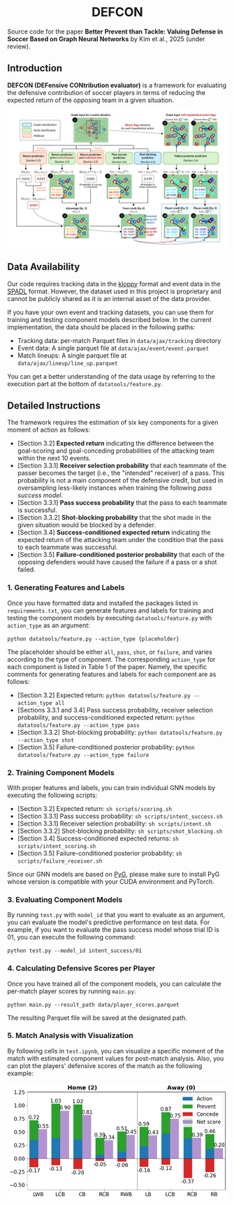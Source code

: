 <div align="center">
	<h1>
		DEFCON
	</h1>
</div>

Source code for the paper **Better Prevent than Tackle: Valuing Defense in Soccer Based on Graph Neural Networks** by Kim et al., 2025 (under review).

## Introduction
**DEFCON (DEFensive CONtribution evaluator)** is a framework for evaluating the defensive contribution of soccer players in terms of reducing the expected return of the opposing team in a given situation.

![main](img/main.png)<br>


## Data Availability
Our code requires tracking data in the [kloppy](https://kloppy.pysport.org) format and event data in the [SPADL](https://socceraction.readthedocs.io/en/latest/documentation/spadl/spadl.html) format. However, the dataset used in this project is proprietary and cannot be publicly shared as it is an internal asset of the data provider.

If you have your own event and tracking datasets, you can use them for training and testing component models described below. In the current implementation, the data should be placed in the following paths:
- Tracking data: per-match Parquet files in `data/ajax/tracking` directory
- Event data: A single parquet file at `data/ajax/event/event.parquet`
- Match lineups: A single parquet file at `data/ajax/lineup/line_up.parquet`

You can get a better understanding of the data usage by referring to the execution part at the bottom of `datatools/feature.py`.

## Detailed Instructions
The framework requires the estimation of six key components for a given moment of action as follows:
- [Section 3.2] **Expected return** indicating the difference between the goal-scoring and goal-conceding probabilities of the attacking team within the next 10 events.
- [Section 3.3.1] **Receiver selection probability** that each teammate of the passer becomes the target (i.e., the "intended" receiver) of a pass. This probability is not a main component of the defensive credit, but used in oversampling less-likely instances when training the following *pass success model*.
- [Section 3.3.1] **Pass success probability** that the pass to each teammate is successful.
- [Section 3.3.2] **Shot-blocking probability** that the shot made in the given situation would be blocked by a defender.
- [Section 3.4] **Success-conditioned expected return** indicating the expected return of the attacking team under the condition that the pass to each teammate was successful.
- [Section 3.5] **Failure-conditioned posterior probability** that each of the opposing defenders would have caused the failure if a pass or a shot failed.

### 1. Generating Features and Labels
Once you have formatted data and installed the packages listed in `requirements.txt`, you can generate features and labels for training and testing the component models by executing `datatools/feature.py` with `action_type` as an argument:
```
python datatools/feature.py --action_type {placeholder}
```
The placeholder should be either `all`, `pass`, `shot`, or `failure`, and varies according to the type of component. The corresponding `action_type` for each component is listed in Table 1 of the paper. Namely, the specific comments for generating features and labels for each component are as follows:
- [Section 3.2] Expected return: `python datatools/feature.py --action_type all`
- [Sections 3.3.1 and 3.4] Pass success probability, receiver selection probability, and success-conditioned expected return: `python datatools/feature.py --action_type pass`
- [Section 3.3.2] Shot-blocking probability: `python datatools/feature.py --action_type shot`
- [Section 3.5] Failure-conditioned posterior probability: `python datatools/feature.py --action_type failure`

### 2. Training Component Models
With proper features and labels, you can train individual GNN models by executing the following scripts:
- [Section 3.2] Expected return: `sh scripts/scoring.sh`
- [Section 3.3.1] Pass success probability: `sh scripts/intent_success.sh`
- [Section 3.3.1] Receiver selection probability: `sh scripts/intent.sh`
- [Section 3.3.2] Shot-blocking probability: `sh scripts/shot_blocking.sh`
- [Section 3.4] Success-conditioned expected returns: `sh scripts/intent_scoring.sh`
- [Section 3.5] Failure-conditioned posterior probability: `sh scripts/failure_receiver.sh`

Since our GNN models are based on [PyG](https://www.pyg.org), please make sure to install PyG whose version is compatible with your CUDA environment and PyTorch.

### 3. Evaluating Component Models
By running `test.py` with `model_id` that you want to evaluate as an argument, you can evaluate the model's predictive performance on test data. For example, if you want to evaluate the pass success model whose trial ID is 01, you can execute the following command:
```
python test.py --model_id intent_success/01
```

### 4. Calculating Defensive Scores per Player
Once you have trained all of the component models, you can calculate the per-match player scores by running `main.py`:
```
python main.py --result_path data/player_scores.parquet
```
The resulting Parquet file will be saved at the designated path.

### 5. Match Analysis with Visualization
By following cells in `test.ipynb`, you can visualize a specific moment of the match with estimated component values for post-match analysis. Also, you can plot the players' defensive scores of the match as the following example:

![score_plot](img/score_plot.png)<br>


